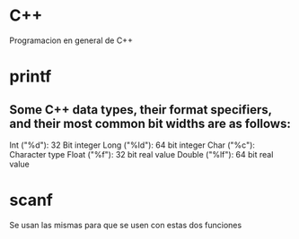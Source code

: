 # C++
Programacion en general de C++ 


# printf

## Some C++ data types, their format specifiers, and their most common bit widths are as follows:

Int ("%d"): 32 Bit integer
Long ("%ld"): 64 bit integer
Char ("%c"): Character type
Float ("%f"): 32 bit real value
Double ("%lf"): 64 bit real value

# scanf

Se usan las mismas para que se usen con estas dos funciones






